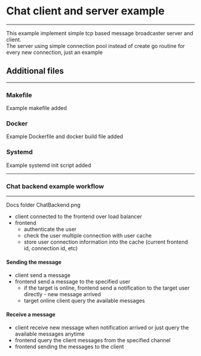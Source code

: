 # Chat client and server example

----

This example implement simple tcp based message broadcaster server and client. <br>
The server using simple connection pool instead of create go routine for every new connection, just an example

## Additional files

---
### Makefile

Example makefile added

### Docker

Example Dockerfile and docker build file added

### Systemd

Example systemd init script added

---

### Chat backend example workflow

---

Docs folder ChatBackend.png

* client connected to the frontend over load balancer
* frontend
  * authenticate the user
  * check the user multiple connection with user cache
  * store user connection information into the cache (current frontend id, connection id, etc)

#### Sending the message
* client send a message
* frontend send a message to the specified user
  * if the target is online, frontend send a notification to the target user directly - new message arrived
  * target online client query the available messages

#### Receive a message
* client receive new message when notification arrived or just query the available messages anytime
* frontend query the client messages from the specified channel
* frontend sending the messages to the client